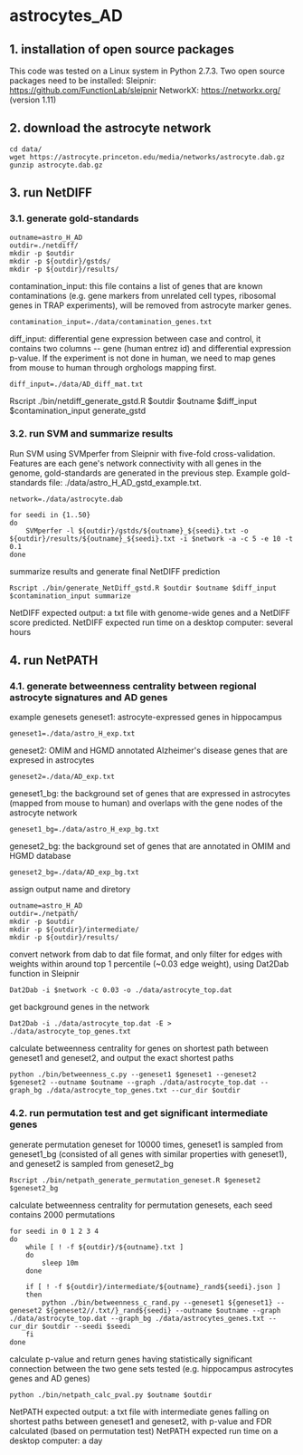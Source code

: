 # astrocytes_AD


## 1. installation of open source packages

This code was tested on a Linux system in Python 2.7.3. 
Two open source packages need to be installed:
Sleipnir: https://github.com/FunctionLab/sleipnir 
NetworkX: https://networkx.org/ (version 1.11)


## 2. download the astrocyte network
```
cd data/
wget https://astrocyte.princeton.edu/media/networks/astrocyte.dab.gz
gunzip astrocyte.dab.gz
```


## 3. run NetDIFF
### 3.1. generate gold-standards
```
outname=astro_H_AD
outdir=./netdiff/
mkdir -p $outdir
mkdir -p ${outdir}/gstds/
mkdir -p ${outdir}/results/
```

contamination_input: this file contains a list of genes that are known contaminations (e.g. gene markers from unrelated cell types, ribosomal genes in TRAP experiments), will be removed from astrocyte marker genes.
```
contamination_input=./data/contamination_genes.txt
```

diff_input: differential gene expression between case and control, it contains two columns -- gene (human entrez id) and differential expression p-value. If the experiment is not done in human, we need to map genes from mouse to human through orghologs mapping first.
```
diff_input=./data/AD_diff_mat.txt
```

Rscript ./bin/netdiff_generate_gstd.R $outdir $outname $diff_input $contamination_input generate_gstd

### 3.2. run SVM and summarize results
Run SVM using SVMperfer from Sleipnir with five-fold cross-validation.
Features are each gene's network connectivity with all genes in the genome, gold-standards are generated in the previous step. Example gold-standards file: ./data/astro_H_AD_gstd_example.txt.
```
network=./data/astrocyte.dab

for seedi in {1..50}
do
    SVMperfer -l ${outdir}/gstds/${outname}_${seedi}.txt -o ${outdir}/results/${outname}_${seedi}.txt -i $network -a -c 5 -e 10 -t 0.1
done
```

summarize results and generate final NetDIFF prediction
```
Rscript ./bin/generate_NetDiff_gstd.R $outdir $outname $diff_input $contamination_input summarize
```

NetDIFF expected output: a txt file with genome-wide genes and a NetDIFF score predicted. NetDIFF expected run time on a desktop computer: several hours


## 4. run NetPATH
### 4.1. generate betweenness centrality between regional astrocyte signatures and AD genes
example genesets
geneset1: astrocyte-expressed genes in hippocampus
```
geneset1=./data/astro_H_exp.txt
```

geneset2: OMIM and HGMD annotated Alzheimer's disease genes that are expresed in astrocytes
```
geneset2=./data/AD_exp.txt
```

geneset1_bg: the background set of genes that are expressed in astrocytes (mapped from mouse to human) and overlaps with the gene nodes of the astrocyte network
```
geneset1_bg=./data/astro_H_exp_bg.txt
```

geneset2_bg: the background set of genes that are annotated in OMIM and HGMD database
```
geneset2_bg=./data/AD_exp_bg.txt
```

assign output name and diretory
```
outname=astro_H_AD
outdir=./netpath/
mkdir -p $outdir
mkdir -p ${outdir}/intermediate/
mkdir -p ${outdir}/results/
```

convert network from dab to dat file format, and only filter for edges with weights within around top 1 percentile (~0.03 edge weight), using Dat2Dab function in Sleipnir
```
Dat2Dab -i $network -c 0.03 -o ./data/astrocyte_top.dat
```

get background genes in the network
```
Dat2Dab -i ./data/astrocyte_top.dat -E > ./data/astrocyte_top_genes.txt
```

calculate betweenness centrality for genes on shortest path between geneset1 and geneset2, and output the exact shortest paths
```
python ./bin/betweenness_c.py --geneset1 $geneset1 --geneset2 $geneset2 --outname $outname --graph ./data/astrocyte_top.dat --graph_bg ./data/astrocyte_top_genes.txt --cur_dir $outdir
```

### 4.2. run permutation test and get significant intermediate genes
generate permutation geneset for 10000 times, geneset1 is sampled from geneset1_bg (consisted of all genes with similar properties with geneset1), and geneset2 is sampled from geneset2_bg
```
Rscript ./bin/netpath_generate_permutation_geneset.R $geneset2 $geneset2_bg
```

calculate betweenness centrality for permutation genesets, each seed contains 2000 permutations
```
for seedi in 0 1 2 3 4
do
	while [ ! -f ${outdir}/${outname}.txt ]
	do
		sleep 10m
	done

	if [ ! -f ${outdir}/intermediate/${outname}_rand${seedi}.json ]
	then
		python ./bin/betweenness_c_rand.py --geneset1 ${geneset1} --geneset2 ${geneset2//.txt/}_rand${seedi} --outname $outname --graph ./data/astrocyte_top.dat --graph_bg ./data/astrocytes_genes.txt --cur_dir $outdir --seedi $seedi
	fi
done
```

calculate p-value and return genes having statistically significant connection between the two gene sets tested (e.g. hippocampus astrocytes genes and AD genes)
```
python ./bin/netpath_calc_pval.py $outname $outdir
```

NetPATH expected output: a txt file with intermediate genes falling on shortest paths between geneset1 and geneset2, with p-value and FDR calculated (based on permutation test)
NetPATH expected run time on a desktop computer: a day

